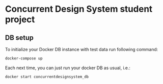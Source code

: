 # Concurrent Design System student project

## DB setup

To initialize your Docker DB instance with test data run following command:
```bash
docker-compose up
```

Each next time, you can just run your docker DB as usual, i.e.:
```bash
docker start concurrentdesignsystem_db
```
